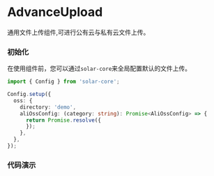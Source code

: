 # AdvanceUpload

通用文件上传组件,可进行公有云与私有云文件上传。

### 初始化

在使用组件前，您可以通过`solar-core`来全局配置默认的文件上传。

```ts
import { Config } from 'solar-core';

Config.setup({
  oss: {
    directory: 'demo',
    aliOssConfig: (category: string): Promise<AliOssConfig> => {
      return Promise.resolve({
      });
    },
  },
});
```

### 代码演示

<AppCodebox 
  console="true"
  src="src/advance-upload/demo/index.basic" 
  title="默认上传" 
  desc="默认上传文件，采用共有云上传。" 
/>

<AppCodebox 
  console="true"
  src="src/advance-upload/demo/index.object" 
  title="图片上传之object" 
  desc="如果在上传图片时，您希望获取到该图片的宽度与高度，则可以指定valueMode为`object`" 
/>

<AppCodebox 
  console="true"
  src="src/advance-upload/demo/index.array" 
  title="图片列表上传" 
  desc="您可以设置maxCount来设置多张图片上传" 
/>